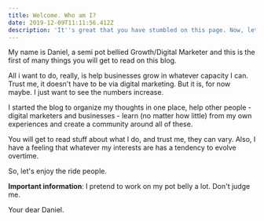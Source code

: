 ```yaml
---
title: Welcome. Who am I?
date: 2019-12-09T11:11:56.412Z
description: 'It''s great that you have stumbled on this page. Now, let''s give you value.'
---
```

My name is Daniel, a semi pot bellied Growth/Digital Marketer and this is the first of many things you will get to read on this blog.

All i want to do, really, is help businesses grow in whatever capacity I can. Trust me, it doesn't have to be via digital marketing. But it is, for now maybe. I just want to see the numbers increase.

I started the blog to organize my thoughts in one place, help other people - digital marketers and businesses - learn (no matter how little) from my own experiences and create a community around all of these.

You will get to read stuff about what I do, and trust me, they can vary. Also, I have a feeling that whatever my interests are has a tendency to evolve overtime. 

So, let's enjoy the ride people.



**Important information**: I pretend to work on my pot belly a lot. Don't judge me.



Your dear Daniel.
